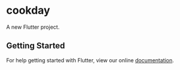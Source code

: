 # cookday

A new Flutter project.

## Getting Started

For help getting started with Flutter, view our online
[documentation](https://flutter.io/).

